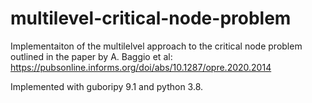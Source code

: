 # multilevel-critical-node-problem

Implementaiton of the multilelvel approach to the critical node problem outlined in the paper by A. Baggio et al: https://pubsonline.informs.org/doi/abs/10.1287/opre.2020.2014

Implemented with guboripy 9.1 and python 3.8.
